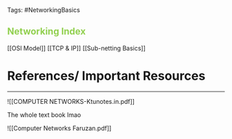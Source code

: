 


Tags: #NetworkingBasics 

## <span style="color:rgb(146, 208, 80)">Networking Index</span>

[[OSI Model]]
[[TCP & IP]]
[[Sub-netting Basics]]


# References/ Important Resources
----

![[COMPUTER NETWORKS-Ktunotes.in.pdf]]

The whole text book lmao

![[Computer Networks Faruzan.pdf]]


